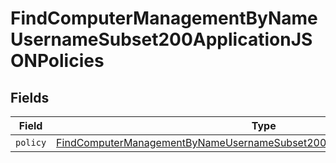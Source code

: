 # FindComputerManagementByNameUsernameSubset200ApplicationJSONPolicies


## Fields

| Field                                                                                                                                                                               | Type                                                                                                                                                                                | Required                                                                                                                                                                            | Description                                                                                                                                                                         |
| ----------------------------------------------------------------------------------------------------------------------------------------------------------------------------------- | ----------------------------------------------------------------------------------------------------------------------------------------------------------------------------------- | ----------------------------------------------------------------------------------------------------------------------------------------------------------------------------------- | ----------------------------------------------------------------------------------------------------------------------------------------------------------------------------------- |
| `policy`                                                                                                                                                                            | [FindComputerManagementByNameUsernameSubset200ApplicationJSONPoliciesPolicy](../../models/operations/findcomputermanagementbynameusernamesubset200applicationjsonpoliciespolicy.md) | :heavy_minus_sign:                                                                                                                                                                  | N/A                                                                                                                                                                                 |